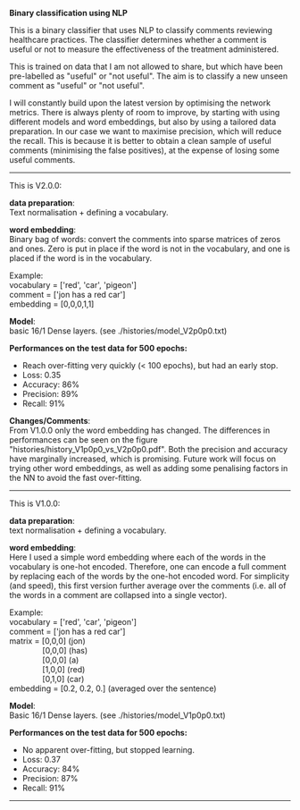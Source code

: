 **Binary classification using NLP**

This is a binary classifier that uses NLP to classify comments reviewing healthcare practices. The classifier determines whether a comment is useful or not to measure the effectiveness of the treatment administered.

This is trained on data that I am not allowed to share, but which have been pre-labelled as "useful" or "not useful". The aim is to classify a new unseen comment as "useful" or "not useful".

I will constantly build upon the latest version by optimising the network metrics. There is always plenty of room to improve, by starting with using different models and word embeddings, but also by using a tailored data preparation. In our case we want to maximise precision, which will reduce the recall. This is because it is better to obtain a clean sample of useful comments (minimising the false positives), at the expense of losing some useful comments.

---------------
This is V2.0.0:

**data preparation**:\
Text normalisation + defining a vocabulary.

**word embedding**:\
Binary bag of words: convert the comments into sparse matrices of zeros and ones. Zero is put in place if the word is not in the vocabulary, and one is placed if the word is in the vocabulary.

Example:\
vocabulary = ['red', 'car', 'pigeon']\
comment = ['jon has a red car']\
embedding = [0,0,0,1,1]


**Model**:\
basic 16/1 Dense layers. (see ./histories/model_V2p0p0.txt)

**Performances on the test data for 500 epochs:**
* Reach over-fitting very quickly (< 100 epochs), but had an early stop.
* Loss: 0.35
* Accuracy: 86%
* Precision: 89%
* Recall: 91%

**Changes/Comments**:\
From V1.0.0 only the word embedding has changed. The differences in performances can be seen on the figure "histories/history_V1p0p0_vs_V2p0p0.pdf". Both the precision and accuracy have marginally increased, which is promising. Future work will focus on trying other word embeddings, as well as adding some penalising factors in the NN to avoid the fast over-fitting.

---------------
This is V1.0.0:

**data preparation**:\
text normalisation + defining a vocabulary.

**word embedding**:\
Here I used a simple word embedding where each of the words in the vocabulary is one-hot encoded. Therefore, one can encode a full comment by replacing each of the words by the one-hot encoded word. For simplicity (and speed), this first version further average over the comments (i.e. all of the words in a comment are collapsed into a single vector).

Example:\
vocabulary = ['red', 'car', 'pigeon']\
comment = ['jon has a red car']\
matrix = [0,0,0] (jon)\
&nbsp;&nbsp;&nbsp;&nbsp;&nbsp;&nbsp;&nbsp;&nbsp;&nbsp;&nbsp;&nbsp;&nbsp;&nbsp;&nbsp;&nbsp;[0,0,0] (has)\
&nbsp;&nbsp;&nbsp;&nbsp;&nbsp;&nbsp;&nbsp;&nbsp;&nbsp;&nbsp;&nbsp;&nbsp;&nbsp;&nbsp;&nbsp;[0,0,0] (a)\
&nbsp;&nbsp;&nbsp;&nbsp;&nbsp;&nbsp;&nbsp;&nbsp;&nbsp;&nbsp;&nbsp;&nbsp;&nbsp;&nbsp;&nbsp;[1,0,0] (red)\
&nbsp;&nbsp;&nbsp;&nbsp;&nbsp;&nbsp;&nbsp;&nbsp;&nbsp;&nbsp;&nbsp;&nbsp;&nbsp;&nbsp;&nbsp;[0,1,0] (car)\
embedding = [0.2, 0.2, 0.] (averaged over the sentence)

**Model**:\
Basic 16/1 Dense layers. (see ./histories/model_V1p0p0.txt)

**Performances on the test data for 500 epochs:**
* No apparent over-fitting, but stopped learning.
* Loss: 0.37
* Accuracy: 84%
* Precision: 87%
* Recall: 91%

---------------

